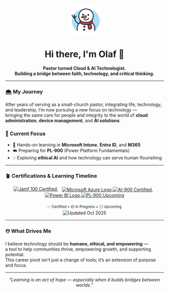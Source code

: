 <p align="center">
  <img src="https://raw.githubusercontent.com/olafvdk/olafvdk/main/snowman_icon.png" width="100" alt="Snowman icon">
</p>
  
<!-- Greeting Section -->

<h1 align="center">Hi there, I'm Olaf 👋</h1>

<p align="center">
  <b>Pastor turned Cloud & AI Technologist.<br>
    Building a bridge between faith, technology, and critical thinking.</b>
</p>

---

### 🌨️ My Journey
After years of serving as a small-church pastor, integrating life, technology, and leadership, I’m now pursuing a new focus on technology —  
bringing the same care for people and integrity to the world of **cloud administration**, **device management**, and **AI solutions**.

### 🧭 Current Focus
- 🎯 Hands-on learning in **Microsoft Intune**, **Entra ID**, and **M365**  
- ☁️ Preparing for **PL-900** (Power Platform Fundamentals)
- 💡 Exploring **ethical AI** and how technology can serve human flourishing

---

### 🪴 Certifications & Learning Timeline

<p align="center">
 <!-- Jamf 100 (click-through) -->
  <a href="https://www.credly.com/badges/c11cb536-cc37-415c-8a0f-ffee3d680b67/public_url" target="_blank" rel="noopener noreferrer">
    <img src="https://img.shields.io/badge/Jamf%20100-Certified-brightgreen?style=for-the-badge&logo=apple&logoColor=white" alt="Jamf 100 Certified">
  </a>
  &nbsp;&nbsp;

  <!-- Microsoft (inline logo + badge, both clickable) -->
  <a href="https://learn.microsoft.com/api/credentials/share/en-us/OlafvandeKlashorst-9508/712DC8F95DA8EFE6?sharingId=6BD6AC81DA16D3C5" target="_blank" rel="noopener noreferrer" title="AI-900: Azure AI Fundamentals">
    <img src="https://upload.wikimedia.org/wikipedia/commons/6/65/Microsoft_azure-icon.svg" height="22" alt="Microsoft Azure Logo" style="vertical-align: middle;">
    <img src="https://img.shields.io/badge/AI--900-Certified-brightgreen?style=for-the-badge" alt="AI-900 Certified" style="vertical-align: middle;">
  </a>
  &nbsp;&nbsp;

  <!-- Power BI (inline logo + badge, clickable) -->
  <a href="https://learn.microsoft.com/certifications/power-platform-fundamentals/" target="_blank" rel="noopener noreferrer" title="PL-900: Power Platform Fundamentals">
    <img src="https://upload.wikimedia.org/wikipedia/commons/c/cf/New_Power_BI_Logo.svg" height="22" alt="Power BI Logo" style="vertical-align: middle;">
    <img src="https://img.shields.io/badge/PL--900-Up%20Next-lightgrey?style=for-the-badge" alt="PL-900 Upcoming" style="vertical-align: middle;">
  </a>

</p>

<p align="center">
  <sub>✅ Certified • 🟡 In Progress • ⚪ Upcoming</sub><br>
 <img src="https://img.shields.io/badge/Updated-Oct%202025-informational?style=flat" alt="Updated Oct 2025">

</p>

---

### ☃️ What Drives Me
I believe technology should be **humane, ethical, and empowering** —  
a tool to help communities thrive, empowering growth, and supporting potential.  
This career pivot isn’t just a change of tools; it’s an extension of purpose and focus.

---

<p align="center">
  <i>“Learning is an act of hope — especially when it builds bridges between worlds.”</i>
</p>
